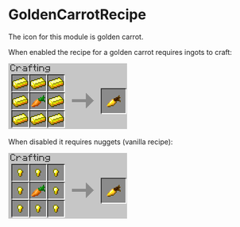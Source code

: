 GoldenCarrotRecipe
==================

The icon for this module is golden carrot.

When enabled the recipe for a golden carrot requires ingots to craft:

![New golden carrot recipe](../../images/new-golden-carrot-recipe.png)

When disabled it requires nuggets (vanilla recipe):

![New golden carrot recipe](../../images/regular-golden-carrot-recipe.png)
